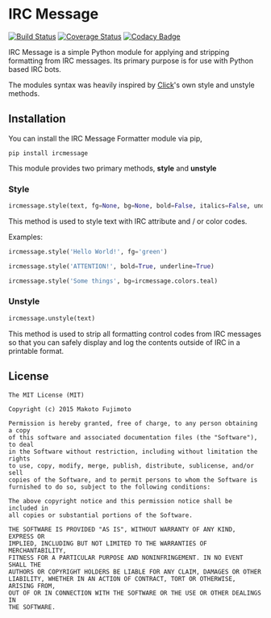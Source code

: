 # IRC Message
[![Build Status](https://travis-ci.org/FujiMakoto/IRC-Message.svg?branch=master)](https://travis-ci.org/FujiMakoto/IRC-Message)
[![Coverage Status](https://coveralls.io/repos/FujiMakoto/IRC-Message/badge.svg?branch=master&service=github)](https://coveralls.io/github/FujiMakoto/IRC-Message?branch=master)
[![Codacy Badge](https://api.codacy.com/project/badge/grade/8f58d6b6195f4a0f82d2e1c8fc6a209b)](https://www.codacy.com/app/makoto_2/IRC-Message)

IRC Message is a simple Python module for applying and stripping formatting from IRC messages. Its primary purpose is for use with Python based IRC bots.

The modules syntax was heavily inspired by [Click](http://click.pocoo.org/5/utils/#ansi-colors)'s own style and unstyle methods.

## Installation
You can install the IRC Message Formatter module via pip,

```pip install ircmessage```

This module provides two primary methods, **style** and **unstyle**

### Style
```python
ircmessage.style(text, fg=None, bg=None, bold=False, italics=False, underline=False, reset=True):
```
This method is used to style text with IRC attribute and / or color codes.

Examples:
```python
ircmessage.style('Hello World!', fg='green')
```
```python
ircmessage.style('ATTENTION!', bold=True, underline=True)
```
```python
ircmessage.style('Some things', bg=ircmessage.colors.teal)
```

### Unstyle
```python
ircmessage.unstyle(text)
```
This method is used to strip all formatting control codes from IRC messages so that you can safely display and log the contents outside of IRC in a printable format.

## License
```
The MIT License (MIT)

Copyright (c) 2015 Makoto Fujimoto

Permission is hereby granted, free of charge, to any person obtaining a copy
of this software and associated documentation files (the "Software"), to deal
in the Software without restriction, including without limitation the rights
to use, copy, modify, merge, publish, distribute, sublicense, and/or sell
copies of the Software, and to permit persons to whom the Software is
furnished to do so, subject to the following conditions:

The above copyright notice and this permission notice shall be included in
all copies or substantial portions of the Software.

THE SOFTWARE IS PROVIDED "AS IS", WITHOUT WARRANTY OF ANY KIND, EXPRESS OR
IMPLIED, INCLUDING BUT NOT LIMITED TO THE WARRANTIES OF MERCHANTABILITY,
FITNESS FOR A PARTICULAR PURPOSE AND NONINFRINGEMENT. IN NO EVENT SHALL THE
AUTHORS OR COPYRIGHT HOLDERS BE LIABLE FOR ANY CLAIM, DAMAGES OR OTHER
LIABILITY, WHETHER IN AN ACTION OF CONTRACT, TORT OR OTHERWISE, ARISING FROM,
OUT OF OR IN CONNECTION WITH THE SOFTWARE OR THE USE OR OTHER DEALINGS IN
THE SOFTWARE.
```
